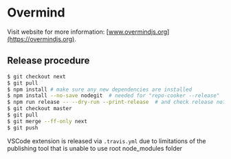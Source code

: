 # Overmind

Visit website for more information: [www.overmindjs.org](https://overmindjs.org).


## Release procedure

```sh
$ git checkout next
$ git pull
$ npm install # make sure any new dependencies are installed
$ npm install --no-save nodegit  # needed for "repo-cooker --release"
$ npm run release -- --dry-run --print-release  # and check release notes
$ git checkout master
$ git pull
$ git merge --ff-only next
$ git push
```

VSCode extension is released via `.travis.yml` due to limitations of the publishing tool that is unable to use root node_modules folder
